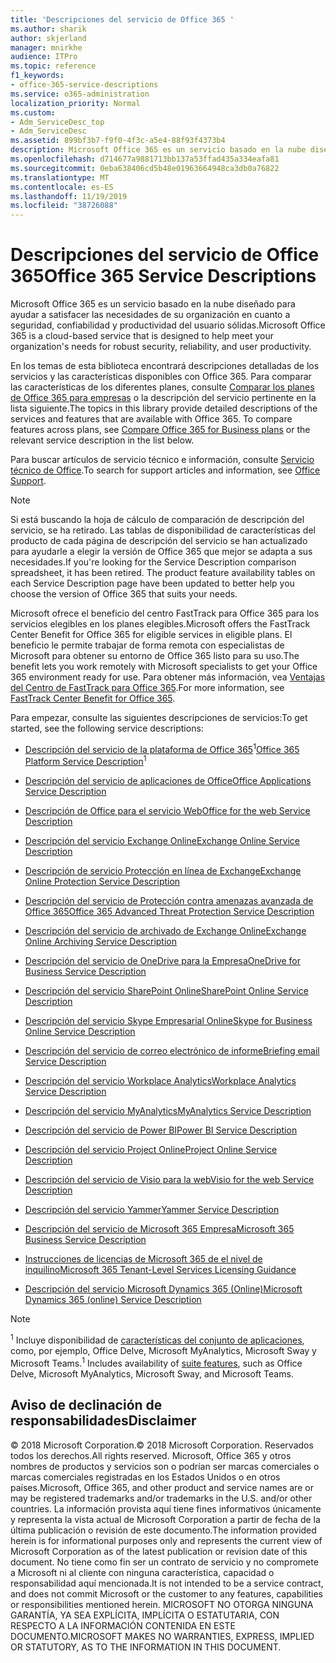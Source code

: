 ```yaml
---
title: 'Descripciones del servicio de Office 365 '
ms.author: sharik
author: skjerland
manager: mnirkhe
audience: ITPro
ms.topic: reference
f1_keywords:
- office-365-service-descriptions
ms.service: o365-administration
localization_priority: Normal
ms.custom:
- Adm_ServiceDesc_top
- Adm_ServiceDesc
ms.assetid: 899bf3b7-f9f0-4f3c-a5e4-88f93f4373b4
description: Microsoft Office 365 es un servicio basado en la nube diseñado para ayudar a satisfacer las necesidades de su organización en cuanto a seguridad, confiabilidad y productividad del usuario sólidas.
ms.openlocfilehash: d714677a9881713bb137a53ffad435a334eafa81
ms.sourcegitcommit: 0eba638406cd5b48e01963664948ca3db0a76822
ms.translationtype: MT
ms.contentlocale: es-ES
ms.lasthandoff: 11/19/2019
ms.locfileid: "38726088"
---
```

# <a name="office-365-service-descriptions"></a><span data-ttu-id="773df-103">Descripciones del servicio de Office 365</span><span class="sxs-lookup"><span data-stu-id="773df-103">Office 365 Service Descriptions</span></span> 

<span data-ttu-id="773df-104">Microsoft Office 365 es un servicio basado en la nube diseñado para ayudar a satisfacer las necesidades de su organización en cuanto a seguridad, confiabilidad y productividad del usuario sólidas.</span><span class="sxs-lookup"><span data-stu-id="773df-104">Microsoft Office 365 is a cloud-based service that is designed to help meet your organization's needs for robust security, reliability, and user productivity.</span></span> 
  
<span data-ttu-id="773df-p101">En los temas de esta biblioteca encontrará descripciones detalladas de los servicios y las características disponibles con Office 365. Para comparar las características de los diferentes planes, consulte [Comparar los planes de Office 365 para empresas](https://go.microsoft.com/fwlink/?LinkID=799177&amp;clcid=0x409) o la descripción del servicio pertinente en la lista siguiente.</span><span class="sxs-lookup"><span data-stu-id="773df-p101">The topics in this library provide detailed descriptions of the services and features that are available with Office 365. To compare features across plans, see [Compare Office 365 for Business plans](https://go.microsoft.com/fwlink/?LinkID=799177&amp;clcid=0x409) or the relevant service description in the list below.</span></span> 
  
<span data-ttu-id="773df-107">Para buscar artículos de servicio técnico e información, consulte [Servicio técnico de Office](https://support.office.com/).</span><span class="sxs-lookup"><span data-stu-id="773df-107">To search for support articles and information, see [Office Support](https://support.office.com/).</span></span>
  
> [!NOTE]
> <span data-ttu-id="773df-p102">Si está buscando la hoja de cálculo de comparación de descripción del servicio, se ha retirado. Las tablas de disponibilidad de características del producto de cada página de descripción del servicio se han actualizado para ayudarle a elegir la versión de Office 365 que mejor se adapta a sus necesidades.</span><span class="sxs-lookup"><span data-stu-id="773df-p102">If you're looking for the Service Description comparison spreadsheet, it has been retired. The product feature availability tables on each Service Description page have been updated to better help you choose the version of Office 365 that suits your needs.</span></span> 
  
<span data-ttu-id="773df-110">Microsoft ofrece el beneficio del centro FastTrack para Office 365 para los servicios elegibles en los planes elegibles.</span><span class="sxs-lookup"><span data-stu-id="773df-110">Microsoft offers the FastTrack Center Benefit for Office 365 for eligible services in eligible plans.</span></span> <span data-ttu-id="773df-111">El beneficio le permite trabajar de forma remota con especialistas de Microsoft para obtener su entorno de Office 365 listo para su uso.</span><span class="sxs-lookup"><span data-stu-id="773df-111">The benefit lets you work remotely with Microsoft specialists to get your Office 365 environment ready for use.</span></span> <span data-ttu-id="773df-112">Para obtener más información, vea [Ventajas del Centro de FastTrack para Office 365](https://docs.microsoft.com/fasttrack/O365-fasttrack-benefit-for-office-365).</span><span class="sxs-lookup"><span data-stu-id="773df-112">For more information, see [FastTrack Center Benefit for Office 365](https://docs.microsoft.com/fasttrack/O365-fasttrack-benefit-for-office-365).</span></span>
  
<span data-ttu-id="773df-113">Para empezar, consulte las siguientes descripciones de servicios:</span><span class="sxs-lookup"><span data-stu-id="773df-113">To get started, see the following service descriptions:</span></span>
  
- <span data-ttu-id="773df-114">[Descripción del servicio de la plataforma de Office 365](office-365-platform-service-description/office-365-platform-service-description.md)<sup>1</sup></span><span class="sxs-lookup"><span data-stu-id="773df-114">[Office 365 Platform Service Description](office-365-platform-service-description/office-365-platform-service-description.md)<sup>1</sup></span></span>
    
- [<span data-ttu-id="773df-115">Descripción del servicio de aplicaciones de Office</span><span class="sxs-lookup"><span data-stu-id="773df-115">Office Applications Service Description</span></span>](office-applications-service-description/office-applications-service-description.md)
    
- [<span data-ttu-id="773df-116">Descripción de Office para el servicio Web</span><span class="sxs-lookup"><span data-stu-id="773df-116">Office for the web Service Description</span></span>](office-online-service-description/office-online-service-description.md)
    
- [<span data-ttu-id="773df-117">Descripción del servicio Exchange Online</span><span class="sxs-lookup"><span data-stu-id="773df-117">Exchange Online Service Description</span></span>](exchange-online-service-description/exchange-online-service-description.md)
    
- [<span data-ttu-id="773df-118">Descripción de servicio Protección en línea de Exchange</span><span class="sxs-lookup"><span data-stu-id="773df-118">Exchange Online Protection Service Description</span></span>](exchange-online-protection-service-description/exchange-online-protection-service-description.md)
    
- [<span data-ttu-id="773df-119">Descripción del servicio de Protección contra amenazas avanzada de Office 365</span><span class="sxs-lookup"><span data-stu-id="773df-119">Office 365 Advanced Threat Protection Service Description</span></span>](office-365-advanced-threat-protection-service-description.md)
    
- [<span data-ttu-id="773df-120">Descripción del servicio de archivado de Exchange Online</span><span class="sxs-lookup"><span data-stu-id="773df-120">Exchange Online Archiving Service Description</span></span>](exchange-online-archiving-service-description/exchange-online-archiving-service-description.md)
    
- [<span data-ttu-id="773df-121">Descripción del servicio de OneDrive para la Empresa</span><span class="sxs-lookup"><span data-stu-id="773df-121">OneDrive for Business Service Description</span></span>](onedrive-for-business-service-description.md)
    
- [<span data-ttu-id="773df-122">Descripción del servicio SharePoint Online</span><span class="sxs-lookup"><span data-stu-id="773df-122">SharePoint Online Service Description</span></span>](sharepoint-online-service-description/sharepoint-online-service-description.md)
    
- [<span data-ttu-id="773df-123">Descripción del servicio Skype Empresarial Online</span><span class="sxs-lookup"><span data-stu-id="773df-123">Skype for Business Online Service Description</span></span>](skype-for-business-online-service-description/skype-for-business-online-service-description.md)
    
- [<span data-ttu-id="773df-124">Descripción del servicio de correo electrónico de informe</span><span class="sxs-lookup"><span data-stu-id="773df-124">Briefing email Service Description</span></span>](briefing-service-description.md)

- [<span data-ttu-id="773df-125">Descripción del servicio Workplace Analytics</span><span class="sxs-lookup"><span data-stu-id="773df-125">Workplace Analytics Service Description</span></span>](workplace-analytics-service-description.md)

- [<span data-ttu-id="773df-126">Descripción del servicio MyAnalytics</span><span class="sxs-lookup"><span data-stu-id="773df-126">MyAnalytics Service Description</span></span>](mya-service-description.md)
    
- [<span data-ttu-id="773df-127">Descripción del servicio de Power BI</span><span class="sxs-lookup"><span data-stu-id="773df-127">Power BI Service Description</span></span>](power-bi-service-description.md)
    
- [<span data-ttu-id="773df-128">Descripción del servicio Project Online</span><span class="sxs-lookup"><span data-stu-id="773df-128">Project Online Service Description</span></span>](project-online-service-description/project-online-service-description.md)
    
- [<span data-ttu-id="773df-129">Descripción del servicio de Visio para la web</span><span class="sxs-lookup"><span data-stu-id="773df-129">Visio for the web Service Description</span></span>](visio-online-service-description/visio-online-service-description.md)
    
- [<span data-ttu-id="773df-130">Descripción del servicio Yammer</span><span class="sxs-lookup"><span data-stu-id="773df-130">Yammer Service Description</span></span>](yammer-service-description/yammer-service-description.md)

- [<span data-ttu-id="773df-131">Descripción del servicio de Microsoft 365 Empresa</span><span class="sxs-lookup"><span data-stu-id="773df-131">Microsoft 365 Business Service Description</span></span>](microsoft-365-service-descriptions/microsoft-365-business-service-description.md)

- [<span data-ttu-id="773df-132">Instrucciones de licencias de Microsoft 365 de el nivel de inquilino</span><span class="sxs-lookup"><span data-stu-id="773df-132">Microsoft 365 Tenant-Level Services Licensing Guidance</span></span>](microsoft-365-service-descriptions/microsoft-365-tenantlevel-services-licensing-guidance/microsoft-365-tenantlevel-services-licensing-guidance.md)
    
- [<span data-ttu-id="773df-133">Descripción del servicio Microsoft Dynamics 365 (Online)</span><span class="sxs-lookup"><span data-stu-id="773df-133">Microsoft Dynamics 365 (online) Service Description</span></span>](microsoft-dynamics-365-online-service-description.md)
    
> [!NOTE]
> <span data-ttu-id="773df-134"><sup>1</sup> Incluye disponibilidad de [características del conjunto de aplicaciones](https://docs.microsoft.com/office365/servicedescriptions/office-365-platform-service-description/office-365-suite-features), como, por ejemplo, Office Delve, Microsoft MyAnalytics, Microsoft Sway y Microsoft Teams.</span><span class="sxs-lookup"><span data-stu-id="773df-134"><sup>1</sup> Includes availability of [suite features](https://docs.microsoft.com/office365/servicedescriptions/office-365-platform-service-description/office-365-suite-features), such as Office Delve, Microsoft MyAnalytics, Microsoft Sway, and Microsoft Teams.</span></span>
  
## <a name="disclaimer"></a><span data-ttu-id="773df-135">Aviso de declinación de responsabilidades</span><span class="sxs-lookup"><span data-stu-id="773df-135">Disclaimer</span></span>

<span data-ttu-id="773df-136">© 2018 Microsoft Corporation.</span><span class="sxs-lookup"><span data-stu-id="773df-136">© 2018 Microsoft Corporation.</span></span> <span data-ttu-id="773df-137">Reservados todos los derechos.</span><span class="sxs-lookup"><span data-stu-id="773df-137">All rights reserved.</span></span> <span data-ttu-id="773df-138">Microsoft, Office 365 y otros nombres de productos y servicios son o podrían ser marcas comerciales o marcas comerciales registradas en los Estados Unidos o en otros países.</span><span class="sxs-lookup"><span data-stu-id="773df-138">Microsoft, Office 365, and other product and service names are or may be registered trademarks and/or trademarks in the U.S. and/or other countries.</span></span> <span data-ttu-id="773df-139">La información provista aquí tiene fines informativos únicamente y representa la vista actual de Microsoft Corporation a partir de fecha de la última publicación o revisión de este documento.</span><span class="sxs-lookup"><span data-stu-id="773df-139">The information provided herein is for informational purposes only and represents the current view of Microsoft Corporation as of the latest publication or revision date of this document.</span></span> <span data-ttu-id="773df-140">No tiene como fin ser un contrato de servicio y no compromete a Microsoft ni al cliente con ninguna característica, capacidad o responsabilidad aquí mencionada.</span><span class="sxs-lookup"><span data-stu-id="773df-140">It is not intended to be a service contract, and does not commit Microsoft or the customer to any features, capabilities or responsibilities mentioned herein.</span></span> <span data-ttu-id="773df-141">MICROSOFT NO OTORGA NINGUNA GARANTÍA, YA SEA EXPLÍCITA, IMPLÍCITA O ESTATUTARIA, CON RESPECTO A LA INFORMACIÓN CONTENIDA EN ESTE DOCUMENTO.</span><span class="sxs-lookup"><span data-stu-id="773df-141">MICROSOFT MAKES NO WARRANTIES, EXPRESS, IMPLIED OR STATUTORY, AS TO THE INFORMATION IN THIS DOCUMENT.</span></span> 
  
